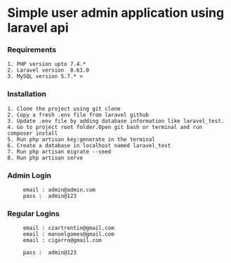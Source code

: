 # Simple user admin application using laravel api

### Requirements

    1. PHP version upto 7.4.*    
    2. Laravel version  8.61.0   
    3. MySQL version 5.7.* > 

### Installation

    1. Clone the project using git clone   
    2. Copy a fresh .env file from laravel github    
    3. Update .env file by adding database information like laravel_test.  
    4. Go to project root folder.Open git bash or terminal and run composer install       
    5. Run php artisan key:generate in the terminal  
    6. Create a database in localhost named laravel_test
    7. Run php artisan migrate --seed 
    8. Run php artisan serve
   
    
### Admin Login 
         
         email : admin@admin.com
         pass :  admin@123
    
### Regular Logins
         
         email : czartrentin@gmail.com
         email : manoelgomes@gmail.com
         email : cigarro@gmail.com

         pass :  admin@123
    
